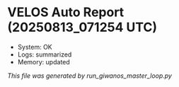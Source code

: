 # VELOS Auto Report (20250813_071254 UTC)

- System: OK
- Logs: summarized
- Memory: updated

_This file was generated by run_giwanos_master_loop.py_
